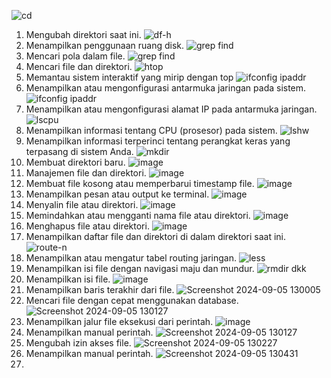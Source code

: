 ![cd](https://github.com/user-attachments/assets/97314791-e46b-4a52-8fe9-31be4581b2ed)
1. Mengubah direktori saat ini.
![df-h](https://github.com/user-attachments/assets/d3b86f4f-4dda-4d30-9668-1ea2e90f0bf9)
2. Menampilkan penggunaan ruang disk.
![grep   find](https://github.com/user-attachments/assets/9296a6af-98bf-447b-bd65-8259dec5b007)
3. Mencari pola dalam file.
![grep   find](https://github.com/user-attachments/assets/df2c4677-daf8-4981-8ccc-95781a502c42)
4. Mencari file dan direktori.
![htop](https://github.com/user-attachments/assets/8defa5ee-9634-4d97-af34-f2a2b7f9e1da)
5. Memantau sistem interaktif yang mirip dengan top
![ifconfig ipaddr](https://github.com/user-attachments/assets/aa0fc69f-d9c5-40c0-8e08-da2d4370bb4f)
6. Menampilkan atau mengonfigurasi antarmuka jaringan pada sistem. 
![ifconfig ipaddr](https://github.com/user-attachments/assets/d3a4ac82-c827-44c3-a80e-f4628b66bf46)
7. Menampilkan atau mengonfigurasi alamat IP pada antarmuka jaringan.
![lscpu](https://github.com/user-attachments/assets/11727e51-f6f2-4dc5-acf2-7a5f9184d319)
8. Menampilkan informasi tentang CPU (prosesor) pada sistem.
![lshw](https://github.com/user-attachments/assets/d8b2d8c2-387a-482d-955d-77e406dc7a91)
9. Menampilkan informasi terperinci tentang perangkat keras yang terpasang di sistem Anda.
![mkdir](https://github.com/user-attachments/assets/84dfcdf0-4d3b-43c0-8407-2dab6232c0a2)
10. Membuat direktori baru.
![image](https://github.com/user-attachments/assets/256ad71f-4205-4ecd-a3b0-380bf4544251)
11. Manajemen file dan direktori.
![image](https://github.com/user-attachments/assets/c9352b18-6914-4633-a178-65289e728cef)
12. Membuat file kosong atau memperbarui timestamp file.
![image](https://github.com/user-attachments/assets/17e916f2-10f8-4482-b3c3-cff4c3eb8874)
13. Menampilkan pesan atau output ke terminal.
![image](https://github.com/user-attachments/assets/ae3f1b9b-a2c1-48be-a2c6-afc7403b3282)
14. Menyalin file atau direktori.
![image](https://github.com/user-attachments/assets/d191114b-cb75-40b3-8ed7-464733e267a0)
15. Memindahkan atau mengganti nama file atau direktori.
![image](https://github.com/user-attachments/assets/8874389f-4d0e-44be-9ade-e820250f0cb4)
16. Menghapus file atau direktori.
![image](https://github.com/user-attachments/assets/639e6a67-ab8b-4659-822e-2c3b4be6d798)
17. Menampilkan daftar file dan direktori di dalam direktori saat ini.
![route-n](https://github.com/user-attachments/assets/cbfbb3c4-277f-4c7a-8289-4fb872672305)
18. Menampilkan atau mengatur tabel routing jaringan.
![less](https://github.com/user-attachments/assets/96e51998-9b80-4f8f-847d-9615924cb831)
19. Menampilkan isi file dengan navigasi maju dan mundur.
![rmdir dkk](https://github.com/user-attachments/assets/9a83cb9d-799a-4af2-bd61-a633eb31a41b)
20. Menampilkan isi file.
![image](https://github.com/user-attachments/assets/6ed9bae9-f14c-4ed8-b43a-52be3171c43b)
21. Menampilkan baris terakhir dari file.
![Screenshot 2024-09-05 130005](https://github.com/user-attachments/assets/2587bce4-e0d0-4ef7-8923-3d984884083a)
22. Mencari file dengan cepat menggunakan database.
![Screenshot 2024-09-05 130127](https://github.com/user-attachments/assets/e3359141-992b-4ca3-9d17-e2a4e3a86406)
23. Menampilkan jalur file eksekusi dari perintah.
![image](https://github.com/user-attachments/assets/c1680293-24b7-4709-a830-da4694dc3e66)
24. Menampilkan manual perintah.
![Screenshot 2024-09-05 130127](https://github.com/user-attachments/assets/8406a1fe-e90d-40b6-92a1-5959508a8bdc)
25. Mengubah izin akses file.
![Screenshot 2024-09-05 130227](https://github.com/user-attachments/assets/6c85bee3-83e0-45cd-8edf-211c1f92a742)
26. Menampilkan manual perintah.
![Screenshot 2024-09-05 130431](https://github.com/user-attachments/assets/7c5939a0-1bdc-4abe-8f00-c85c34f965aa)
27. 
